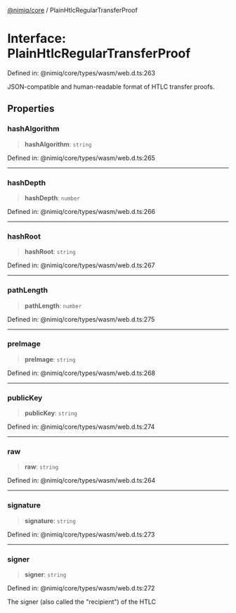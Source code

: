 [@nimiq/core](../globals.md) / PlainHtlcRegularTransferProof

# Interface: PlainHtlcRegularTransferProof

Defined in: @nimiq/core/types/wasm/web.d.ts:263

JSON-compatible and human-readable format of HTLC transfer proofs.

## Properties

### hashAlgorithm

> **hashAlgorithm**: `string`

Defined in: @nimiq/core/types/wasm/web.d.ts:265

***

### hashDepth

> **hashDepth**: `number`

Defined in: @nimiq/core/types/wasm/web.d.ts:266

***

### hashRoot

> **hashRoot**: `string`

Defined in: @nimiq/core/types/wasm/web.d.ts:267

***

### pathLength

> **pathLength**: `number`

Defined in: @nimiq/core/types/wasm/web.d.ts:275

***

### preImage

> **preImage**: `string`

Defined in: @nimiq/core/types/wasm/web.d.ts:268

***

### publicKey

> **publicKey**: `string`

Defined in: @nimiq/core/types/wasm/web.d.ts:274

***

### raw

> **raw**: `string`

Defined in: @nimiq/core/types/wasm/web.d.ts:264

***

### signature

> **signature**: `string`

Defined in: @nimiq/core/types/wasm/web.d.ts:273

***

### signer

> **signer**: `string`

Defined in: @nimiq/core/types/wasm/web.d.ts:272

The signer (also called the \"recipient\") of the HTLC
